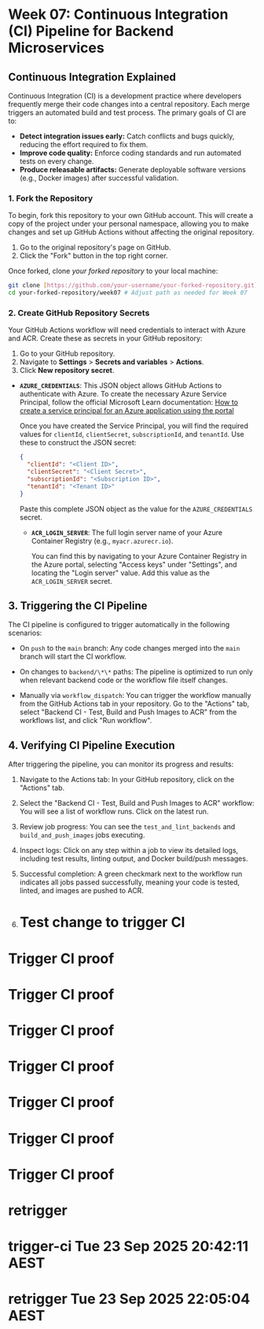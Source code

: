 # Week 07: Continuous Integration (CI) Pipeline for Backend Microservices

## Continuous Integration Explained

Continuous Integration (CI) is a development practice where developers frequently merge their code changes into a central repository. Each merge triggers an automated build and test process. The primary goals of CI are to:

- **Detect integration issues early:** Catch conflicts and bugs quickly, reducing the effort required to fix them.
- **Improve code quality:** Enforce coding standards and run automated tests on every change.
- **Produce releasable artifacts:** Generate deployable software versions (e.g., Docker images) after successful validation.

### 1. Fork the Repository

To begin, fork this repository to your own GitHub account. This will create a copy of the project under your personal namespace, allowing you to make changes and set up GitHub Actions without affecting the original repository.

1.  Go to the original repository's page on GitHub.
2.  Click the "Fork" button in the top right corner.

Once forked, clone _your forked repository_ to your local machine:

```bash
git clone [https://github.com/your-username/your-forked-repository.git](https://github.com/your-username/your-forked-repository.git) # Replace with your actual forked repo URL
cd your-forked-repository/week07 # Adjust path as needed for Week 07
```

### 2. Create GitHub Repository Secrets

Your GitHub Actions workflow will need credentials to interact with Azure and ACR. Create these as secrets in your GitHub repository:

1.  Go to your GitHub repository.
2.  Navigate to **Settings** > **Secrets and variables** > **Actions**.
3.  Click **New repository secret**.

- **`AZURE_CREDENTIALS`**: This JSON object allows GitHub Actions to authenticate with Azure.
  To create the necessary Azure Service Principal, follow the official Microsoft Learn documentation:
  [How to create a service principal for an Azure application using the portal](https://learn.microsoft.com/en-us/entra/identity-platform/howto-create-service-principal-portal#register-an-application-with-microsoft-entra-id-and-create-a-service-principal)

  Once you have created the Service Principal, you will find the required values for `clientId`, `clientSecret`, `subscriptionId`, and `tenantId`. Use these to construct the JSON secret:

  ```json
  {
    "clientId": "<Client ID>",
    "clientSecret": "<Client Secret>",
    "subscriptionId": "<Subscription ID>",
    "tenantId": "<Tenant ID>"
  }
  ```

  Paste this complete JSON object as the value for the `AZURE_CREDENTIALS` secret.

  - **`ACR_LOGIN_SERVER`**: The full login server name of your Azure Container Registry (e.g., `myacr.azurecr.io`).

    You can find this by navigating to your Azure Container Registry in the Azure portal, selecting "Access keys" under "Settings", and locating the "Login server" value. Add this value as the `ACR_LOGIN_SERVER` secret.

## 3. Triggering the CI Pipeline

The CI pipeline is configured to trigger automatically in the following scenarios:

- On `push` to the `main` branch: Any code changes merged into the `main` branch will start the CI workflow.

- On changes to `backend/\*\*` paths: The pipeline is optimized to run only when relevant backend code or the workflow file itself changes.

- Manually via `workflow_dispatch`: You can trigger the workflow manually from the GitHub Actions tab in your repository. Go to the "Actions" tab, select "Backend CI - Test, Build and Push Images to ACR" from the workflows list, and click "Run workflow".

## 4. Verifying CI Pipeline Execution

After triggering the pipeline, you can monitor its progress and results:

1. Navigate to the Actions tab: In your GitHub repository, click on the "Actions" tab.

2. Select the "Backend CI - Test, Build and Push Images to ACR" workflow: You will see a list of workflow runs. Click on the latest run.

3. Review job progress: You can see the `test_and_lint_backends` and `build_and_push_images` jobs executing.

4. Inspect logs: Click on any step within a job to view its detailed logs, including test results, linting output, and Docker build/push messages.

5. Successful completion: A green checkmark next to the workflow run indicates all jobs passed successfully, meaning your code is tested, linted, and images are pushed to ACR.
6. # Test change to trigger CI

# Trigger CI proof
# Trigger CI proof
# Trigger CI proof
# Trigger CI proof
# Trigger CI proof
# Trigger CI proof
# Trigger CI proof
# retrigger
# trigger-ci Tue 23 Sep 2025 20:42:11 AEST
# retrigger Tue 23 Sep 2025 22:05:04 AEST
